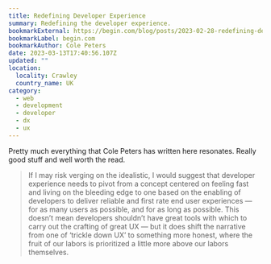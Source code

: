 ```yaml
---
title: Redefining Developer Experience
summary: Redefining the developer experience.
bookmarkExternal: https://begin.com/blog/posts/2023-02-28-redefining-developer-experience
bookmarkLabel: begin.com
bookmarkAuthor: Cole Peters
date: 2023-03-13T17:40:56.107Z
updated: ""
location:
  locality: Crawley
  country_name: UK
category:
  - web
  - development
  - developer
  - dx
  - ux
---
```

Pretty much everything that Cole Peters has written here resonates. Really good stuff and well worth the read.

> If I may risk verging on the idealistic, I would suggest that developer experience needs to pivot from a concept centered on feeling fast and living on the bleeding edge to one based on the enabling of developers to deliver reliable and first rate end user experiences — for as many users as possible, and for as long as possible. This doesn’t mean developers shouldn’t have great tools with which to carry out the crafting of great UX — but it does shift the narrative from one of ‘trickle down UX’ to something more honest, where the fruit of our labors is prioritized a little more above our labors themselves.
